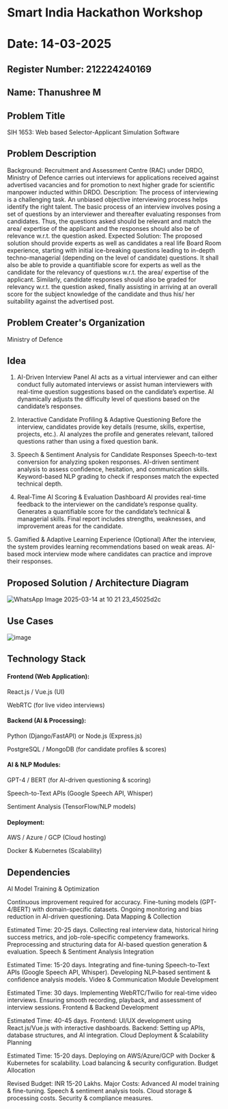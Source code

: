 # Smart India Hackathon Workshop
# Date: 14-03-2025
## Register Number: 212224240169
## Name: Thanushree M
## Problem Title
SIH 1653: Web based Selector-Applicant Simulation Software
## Problem Description
Background: Recruitment and Assessment Centre (RAC) under DRDO, Ministry of Defence carries out interviews for applications received against advertised vacancies and for promotion to next higher grade for scientific manpower inducted within DRDO. Description: The process of interviewing is a challenging task. An unbiased objective interviewing process helps identify the right talent. The basic process of an interview involves posing a set of questions by an interviewer and thereafter evaluating responses from candidates. Thus, the questions asked should be relevant and match the area/ expertise of the applicant and the responses should also be of relevance w.r.t. the question asked. Expected Solution: The proposed solution should provide experts as well as candidates a real life Board Room experience, starting with initial ice-breaking questions leading to in-depth techno-managerial (depending on the level of candidate) questions. It shall also be able to provide a quantifiable score for experts as well as the candidate for the relevancy of questions w.r.t. the area/ expertise of the applicant. Similarly, candidate responses should also be graded for relevancy w.r.t. the question asked, finally assisting in arriving at an overall score for the subject knowledge of the candidate and thus his/ her suitability against the advertised post.

## Problem Creater's Organization
Ministry of Defence

## Idea
1. AI-Driven Interview Panel
AI acts as a virtual interviewer and can either conduct fully automated interviews or assist human interviewers with real-time question suggestions based on the candidate’s expertise.
AI dynamically adjusts the difficulty level of questions based on the candidate’s responses.

  2. Interactive Candidate Profiling & Adaptive Questioning
Before the interview, candidates provide key details (resume, skills, expertise, projects, etc.).
AI analyzes the profile and generates relevant, tailored questions rather than using a fixed question bank.

  3. Speech & Sentiment Analysis for Candidate Responses
Speech-to-text conversion for analyzing spoken responses.
AI-driven sentiment analysis to assess confidence, hesitation, and communication skills.
Keyword-based NLP grading to check if responses match the expected technical depth.

  4. Real-Time AI Scoring & Evaluation Dashboard
AI provides real-time feedback to the interviewer on the candidate’s response quality.
Generates a quantifiable score for the candidate’s technical & managerial skills.
Final report includes strengths, weaknesses, and improvement areas for the candidate.


  5️. Gamified & Adaptive Learning Experience (Optional)
After the interview, the system provides learning recommendations based on weak areas.
AI-based mock interview mode where candidates can practice and improve their responses.



## Proposed Solution / Architecture Diagram

![WhatsApp Image 2025-03-14 at 10 21 23_45025d2c](https://github.com/user-attachments/assets/0567f0a6-781c-4057-bea7-dddf7109749e)




## Use Cases
![image](https://github.com/user-attachments/assets/10ad6ce4-76ec-474a-b9e4-9431e2984352)


## Technology Stack

#### Frontend (Web Application):

React.js / Vue.js (UI)

WebRTC (for live video interviews)

#### Backend (AI & Processing):

Python (Django/FastAPI) or Node.js (Express.js)

PostgreSQL / MongoDB (for candidate profiles & scores)

#### AI & NLP Modules:

GPT-4 / BERT (for AI-driven questioning & scoring)

Speech-to-Text APIs (Google Speech API, Whisper)

Sentiment Analysis (TensorFlow/NLP models)

#### Deployment:

AWS / Azure / GCP (Cloud hosting)

Docker & Kubernetes (Scalability)

## Dependencies

AI Model Training & Optimization

Continuous improvement required for accuracy.
Fine-tuning models (GPT-4/BERT) with domain-specific datasets.
Ongoing monitoring and bias reduction in AI-driven questioning.
Data Mapping & Collection

Estimated Time: 20-25 days.
Collecting real interview data, historical hiring success metrics, and job-role-specific competency frameworks.
Preprocessing and structuring data for AI-based question generation & evaluation.
Speech & Sentiment Analysis Integration

Estimated Time: 15-20 days.
Integrating and fine-tuning Speech-to-Text APIs (Google Speech API, Whisper).
Developing NLP-based sentiment & confidence analysis models.
Video & Communication Module Development

Estimated Time: 30 days.
Implementing WebRTC/Twilio for real-time video interviews.
Ensuring smooth recording, playback, and assessment of interview sessions.
Frontend & Backend Development

Estimated Time: 40-45 days.
Frontend: UI/UX development using React.js/Vue.js with interactive dashboards.
Backend: Setting up APIs, database structures, and AI integration.
Cloud Deployment & Scalability Planning

Estimated Time: 15-20 days.
Deploying on AWS/Azure/GCP with Docker & Kubernetes for scalability.
Load balancing & security configuration.
Budget Allocation

Revised Budget: INR 15-20 Lakhs.
Major Costs:
Advanced AI model training & fine-tuning.
Speech & sentiment analysis tools.
Cloud storage & processing costs.
Security & compliance measures.
